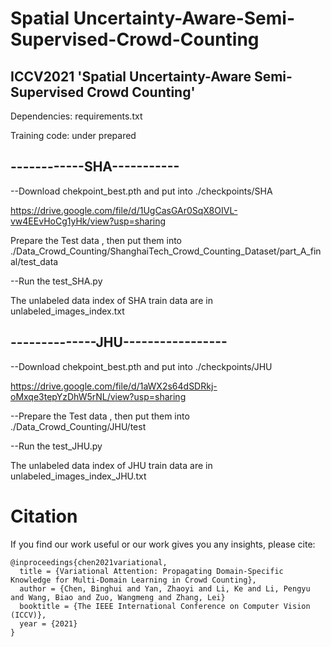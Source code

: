 # Spatial Uncertainty-Aware-Semi-Supervised-Crowd-Counting
ICCV2021 'Spatial Uncertainty-Aware Semi-Supervised Crowd Counting'
---------------------------
Dependencies: requirements.txt

Training code: under prepared

------------SHA-----------
--------------------------

--Download chekpoint_best.pth and put into ./checkpoints/SHA

https://drive.google.com/file/d/1UgCasGAr0SqX8OIVL-vw4EEvHoCg1yHk/view?usp=sharing

Prepare the Test data , then put them into ./Data_Crowd_Counting/ShanghaiTech_Crowd_Counting_Dataset/part_A_final/test_data


--Run the test_SHA.py

The unlabeled data index of SHA train data are in unlabeled_images_index.txt


--------------JHU-----------------
---------------------------------

--Download chekpoint_best.pth and put into ./checkpoints/JHU

https://drive.google.com/file/d/1aWX2s64dSDRkj-oMxqe3tepYzDhW5rNL/view?usp=sharing


--Prepare the Test data , then put them into ./Data_Crowd_Counting/JHU/test

--Run the test_JHU.py

The unlabeled data index of JHU train data are in unlabeled_images_index_JHU.txt


# Citation
If you find our work useful or our work gives you any insights, please cite:
```
@inproceedings{chen2021variational,
  title = {Variational Attention: Propagating Domain-Specific Knowledge for Multi-Domain Learning in Crowd Counting},
  author = {Chen, Binghui and Yan, Zhaoyi and Li, Ke and Li, Pengyu and Wang, Biao and Zuo, Wangmeng and Zhang, Lei}
  booktitle = {The IEEE International Conference on Computer Vision (ICCV)},
  year = {2021}
}
```
